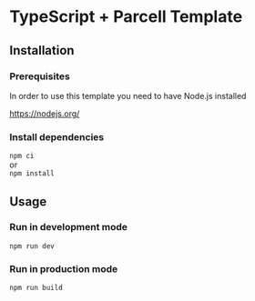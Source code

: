 # TypeScript + Parcell Template

## Installation

### Prerequisites

In order to use this template you need to have Node.js installed

https://nodejs.org/

### Install dependencies

`npm ci`  
or  
`npm install`

## Usage

### Run in development mode

`npm run dev`

### Run in production mode

`npm run build`
